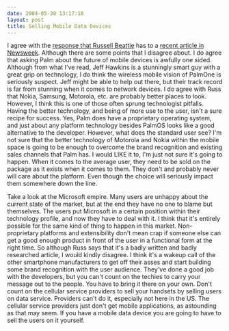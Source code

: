 ```yaml
---
date: 2004-05-30 13:17:18
layout: post
title: Selling Mobile Data Devices
---
```


I agree with the [response that Russell Beattie](http://www.russellbeattie.com/notebook/1007851.html) has to a [recent article in Newsweek](http://www.msnbc.msn.com/id/5092826/site/newsweek/). Although there are some points that I disagree about. I do agree that asking Palm about the future of mobile devices is awfully one sided. Although from what I've read, Jeff Hawkins is a stunningly smart guy with a great grip on technology, I do think the wireless mobile vision of PalmOne is seriously suspect. Jeff might be able to help out there, but their track record is far from stunning when it comes to network devices. I do agree with Russ that Nokia, Samsung, Motorola, etc. are probably better places to look. However, I think this is one of those often sprung technologist pitfalls. Having the better technology, and being of more use to the user, isn't a sure recipe for success. Yes, Palm does have a proprietary operating system, and just about any platform technology besides PalmOS looks like a good alternative to the developer. However, what does the standard user see? I'm not sure that the better technology of Motorola and Nokia within the mobile space is going to be enough to overcome the brand recognition and existing sales channels that Palm has. I would LIKE it to, I'm just not sure it's going to happen. When it comes to the average user, they need to be sold on the package as it exists when it comes to them. They don't and probably never will care about the platform. Even though the choice will seriously impact them somewhere down the line.

Take a look at the Microsoft empire. Many users are unhappy about the current state of the market, but at the end they have no one to blame but themselves. The users put Microsoft in a certain position within their technology profile, and now they have to deal with it. I think that it's entirely possible for the same kind of thing to happen in this market. Non-proprietary platforms and extensibility don't mean crap if someone else can get a good enough product in front of the user in a functional form at the right time. So although Russ says that it's a badly written and badly researched article, I would kindly disagree. I think it's a wakeup call of the other smartphone manufacturers to get off their asses and start building some brand recognition with the user audience. They've done a good job with the developers, but you can't count on the techies to carry your message out to the people. You have to bring it there on your own. Don't count on the cellular service providers to sell your handsets by selling users on data service. Providers can't do it, especially not here in the US. The cellular service providers just don't get mobile applications, as astounding as that may seem. If you have a mobile data device you are going to have to sell the users on it yourself.

